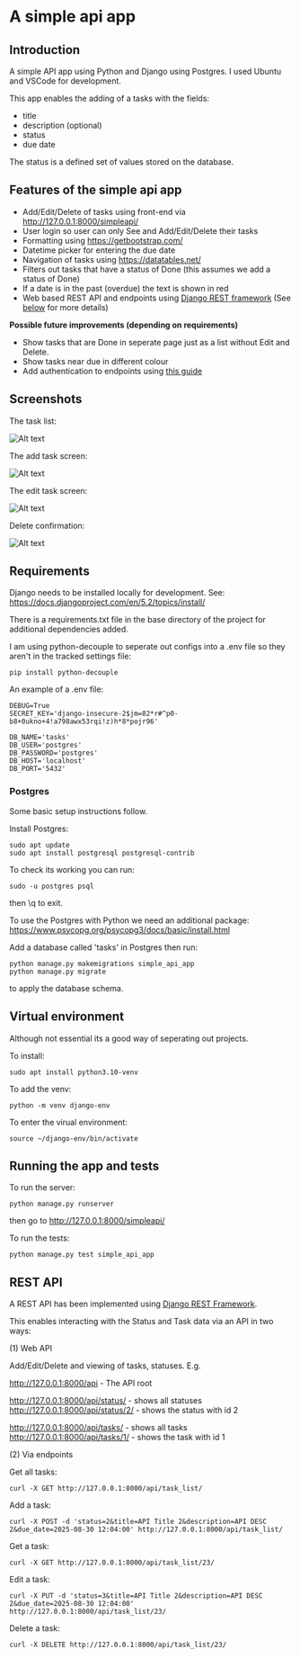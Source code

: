 # A simple api app

## Introduction

A simple API app using Python and Django using Postgres. I used Ubuntu and VSCode for development.

This app enables the adding of a tasks with the fields:

- title
- description (optional)
- status
- due date

The status is a defined set of values stored on the database.

## Features of the simple api app

- Add/Edit/Delete of tasks using front-end via http://127.0.0.1:8000/simpleapi/
- User login so user can only See and Add/Edit/Delete their tasks
- Formatting using https://getbootstrap.com/
- Datetime picker for entering the due date
- Navigation of tasks using https://datatables.net/
- Filters out tasks that have a status of Done (this assumes we add a status of Done)
- If a date is in the past (overdue) the text is shown in red
- Web based REST API and endpoints using [Django REST framework](https://www.django-rest-framework.org/) (See [below](#rest-api) for more details)

**Possible future improvements (depending on requirements)**

- Show tasks that are Done in seperate page just as a list without Edit and Delete.
- Show tasks near due in different colour
- Add authentication to endpoints using [this guide](https://www.django-rest-framework.org/api-guide/authentication/)

## Screenshots

The task list:

![Alt text](screenshots/task_list_page.png?raw=true "The task list page")

The add task screen:

![Alt text](screenshots/add_task_page.png?raw=true "The add task page")

The edit task screen:

![Alt text](screenshots/edit_task_page.png?raw=true "The edit task page")

Delete confirmation:

![Alt text](screenshots/delete_confirmation.png?raw=true "The delete confirmation")

## Requirements

Django needs to be installed locally for development. See:
https://docs.djangoproject.com/en/5.2/topics/install/

There is a requirements.txt file in the base directory of the project for additional dependencies added.

I am using python-decouple to seperate out configs into a .env file so they aren't in the tracked settings file:

```
pip install python-decouple
```

An example of a .env file:

```
DEBUG=True
SECRET_KEY='django-insecure-2$jm=82*r#^p0-b8+0ukno+4!a798awx53rqi!z)h*8*pojr96'

DB_NAME='tasks'
DB_USER='postgres'
DB_PASSWORD='postgres'
DB_HOST='localhost'
DB_PORT='5432'
```

### Postgres

Some basic setup instructions follow.

Install Postgres:

```
sudo apt update
sudo apt install postgresql postgresql-contrib
```

To check its working you can run:

```
sudo -u postgres psql
```

then \q to exit.

To use the Postgres with Python we need an additional package:
https://www.psycopg.org/psycopg3/docs/basic/install.html

Add a database called 'tasks' in Postgres then run:

```
python manage.py makemigrations simple_api_app
python manage.py migrate
```

to apply the database schema.

## Virtual environment

Although not essential its a good way of seperating out projects.

To install:

```
sudo apt install python3.10-venv
```

To add the venv:

```
python -m venv django-env
```

To enter the virual environment:

```
source ~/django-env/bin/activate
```

## Running the app and tests

To run the server:

```
python manage.py runserver
```

then go to http://127.0.0.1:8000/simpleapi/

To run the tests:

```
python manage.py test simple_api_app
```

## REST API

A REST API has been implemented using [Django REST Framework](https://www.django-rest-framework.org/).

This enables interacting with the Status and Task data via an API in two ways:

(1) Web API

Add/Edit/Delete and viewing of tasks, statuses. E.g.

http://127.0.0.1:8000/api - The API root

http://127.0.0.1:8000/api/status/ - shows all statuses
http://127.0.0.1:8000/api/status/2/ - shows the status with id 2

http://127.0.0.1:8000/api/tasks/ - shows all tasks
http://127.0.0.1:8000/api/tasks/1/ - shows the task with id 1

(2) Via endpoints

Get all tasks:

```
curl -X GET http://127.0.0.1:8000/api/task_list/
```

Add a task:

```
curl -X POST -d 'status=2&title=API Title 2&description=API DESC 2&due_date=2025-08-30 12:04:00' http://127.0.0.1:8000/api/task_list/
```

Get a task:

```
curl -X GET http://127.0.0.1:8000/api/task_list/23/
```

Edit a task:

```
curl -X PUT -d 'status=3&title=API Title 2&description=API DESC 2&due_date=2025-08-30 12:04:00' http://127.0.0.1:8000/api/task_list/23/
```

Delete a task:

```
curl -X DELETE http://127.0.0.1:8000/api/task_list/23/
```
